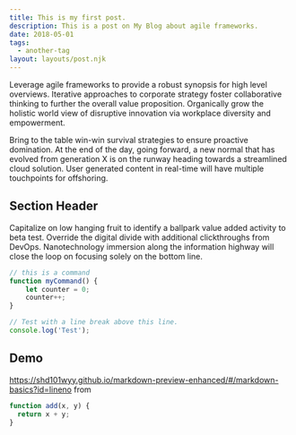 ```yaml
---
title: This is my first post.
description: This is a post on My Blog about agile frameworks.
date: 2018-05-01
tags:
  - another-tag
layout: layouts/post.njk
---
```

Leverage agile frameworks to provide a robust synopsis for high level overviews. Iterative approaches to corporate strategy foster collaborative thinking to further the overall value proposition. Organically grow the holistic world view of disruptive innovation via workplace diversity and empowerment.

Bring to the table win-win survival strategies to ensure proactive domination. At the end of the day, going forward, a new normal that has evolved from generation X is on the runway heading towards a streamlined cloud solution. User generated content in real-time will have multiple touchpoints for offshoring.

## Section Header

Capitalize on low hanging fruit to identify a ballpark value added activity to beta test. Override the digital divide with additional clickthroughs from DevOps. Nanotechnology immersion along the information highway will close the loop on focusing solely on the bottom line.

```javascript {.line-numbers}
// this is a command
function myCommand() {
	let counter = 0;
	counter++;
}

// Test with a line break above this line.
console.log('Test');
```

## Demo

https://shd101wyy.github.io/markdown-preview-enhanced/#/markdown-basics?id=lineno from 


```javascript {.line-numbers}
function add(x, y) {
  return x + y;
}
```

